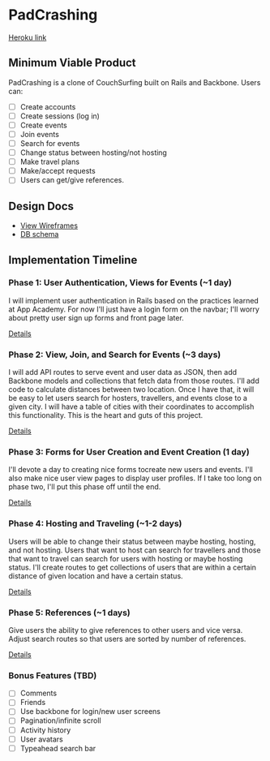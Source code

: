 # PadCrashing

[Heroku link][heroku]

[heroku]: http://pad-crashing.herokuapp.com/

## Minimum Viable Product
PadCrashing is a clone of CouchSurfing built on Rails and Backbone. Users can:

<!-- This is a Markdown checklist. Use it to keep track of your progress! -->

- [ ] Create accounts
- [ ] Create sessions (log in)
- [ ] Create events
- [ ] Join events
- [ ] Search for events
- [ ] Change status between hosting/not hosting
- [ ] Make travel plans
- [ ] Make/accept requests
- [ ] Users can get/give references.

## Design Docs
* [View Wireframes][views]
* [DB schema][schema]

[views]: ./docs/views.md
[schema]: ./docs/schema.md

## Implementation Timeline

### Phase 1: User Authentication, Views for Events (~1 day)
I will implement user authentication in Rails based on the practices learned at
App Academy. For now I'll just have a login form on the navbar; I'll worry about
pretty user sign up forms and front page later.

[Details][phase-one]

### Phase 2: View, Join, and Search for Events (~3 days)
I will add API routes to serve event and user data as JSON, then add Backbone
models and collections that fetch data from those routes. I'll add code to calculate
distances between two location. Once I have that, it will be easy to let users search
for hosters, travellers, and events close to a given city. I will have a table of cities
with their coordinates to accomplish this functionality. This is the heart and guts
of this project.

[Details][phase-two]

### Phase 3: Forms for User Creation and Event Creation (1 day)
I'll devote a day to creating nice forms tocreate new users and events. I'll also
make nice user view pages to display user profiles. If I take too long on phase two,
I'll put this phase off until the end.

[Details][phase-three]

### Phase 4: Hosting and Traveling (~1-2 days)
Users will be able to change their status between maybe hosting, hosting, and not
hosting. Users that want to host can search for travellers and those that want to
travel can search for users with hosting or maybe hosting status. I'll create
routes to get collections of users that are within a certain distance of given location
and have a certain status.

[Details][phase-four]

### Phase 5: References (~1 days)
Give users the ability to give references to other users and vice versa. Adjust search
routes so that users are sorted by number of references.

[Details][phase-five]

### Bonus Features (TBD)
- [ ] Comments
- [ ] Friends
- [ ] Use backbone for login/new user screens
- [ ] Pagination/infinite scroll
- [ ] Activity history
- [ ] User avatars
- [ ] Typeahead search bar

[phase-one]: ./docs/phases/phase1.md
[phase-two]: ./docs/phases/phase2.md
[phase-three]: ./docs/phases/phase3.md
[phase-four]: ./docs/phases/phase4.md
[phase-five]: ./docs/phases/phase5.md
